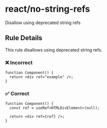 # react/no-string-refs

<!-- end auto-generated rule header -->

Disallow using deprecated string refs

## Rule Details

This rule disallows using deprecated string refs.

### ❌ Incorrect

```tsx
function Component() {
  return <div ref="example" />;
}
```

### ✅ Correct

```tsx
function Component() {
  const ref = useRef<HTMLDivElement>(null);

  return <div ref={ref} />;
}
```
